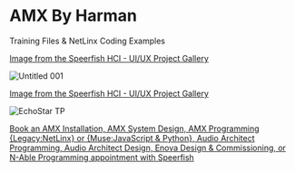 # AMX By Harman

Training Files & NetLinx Coding Examples

[Image from the Speerfish HCI - UI/UX Project Gallery](https://speerfish-denver.square.site)

![Untitled 001](https://github.com/user-attachments/assets/29479044-e834-4c94-b9ea-0ea953d0f691)

[Image from the Speerfish HCI - UI/UX Project Gallery](https://speerfish-denver.square.site)

![EchoStar TP](https://github.com/user-attachments/assets/253699ba-8530-4d03-9fd3-9aa317c274c5)

[Book an AMX Installation, AMX System Design, AMX Programming {Legacy:NetLinx} or {Muse:JavaScript & Python}, Audio Architect Programming, Audio Architect Design, Enova Design & Commissioning, or N-Able Programming appointment with Speerfish](https://speerfish-denver.square.site/s/appointments)
